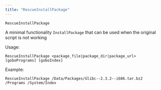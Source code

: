 ```yaml
---
title: "RescueInstallPackage"
---
```


`RescueInstallPackage`

A minimal functionality `InstallPackage` that can be used when the original
script is not working

Usage:

```fish
RescueInstallPackage <package_file|package_dir|package_url> [goboPrograms] [goboIndex]
```

Example:

```fish
RescueInstallPackage /Data/Packages/Glibc--2.3.2--i686.tar.bz2 /Programs /System/Index
```
